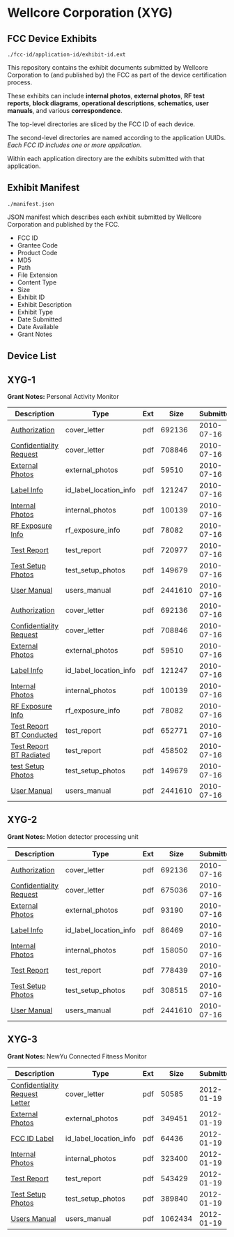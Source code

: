 # Wellcore Corporation (XYG)
## FCC Device Exhibits

```
./fcc-id/application-id/exhibit-id.ext
```

This repository contains the exhibit documents submitted by Wellcore Corporation to (and published by) the FCC as part of the device certification process.

These exhibits can include **internal photos**, **external photos**, **RF test reports**, **block diagrams**, **operational descriptions**, **schematics**, **user manuals**, and various **correspondence**.

The top-level directories are sliced by the FCC ID of each device.

The second-level directories are named according to the application UUIDs. *Each FCC ID includes one or more application.*

Within each application directory are the exhibits submitted with that application. 

## Exhibit Manifest

```
./manifest.json
```

JSON manifest which describes each exhibit submitted by Wellcore Corporation and published by the FCC.

- FCC ID
- Grantee Code
- Product Code
- MD5
- Path
- File Extension
- Content Type
- Size
- Exhibit ID
- Exhibit Description
- Exhibit Type
- Date Submitted
- Date Available
- Grant Notes

## Device List
## XYG-1
**Grant Notes:** Personal Activity Monitor

| Description | Type | Ext | Size | Submitted | Available |
| ----------- | ---- | --- | ---- | --------- | --------- |
| [Authorization](XYG-1/e3eeb785956136551e1790b3affc7407/1312289.pdf) | cover_letter | pdf | 692136 | 2010-07-16 | 2010-07-16 |
| [Confidentiality Request](XYG-1/e3eeb785956136551e1790b3affc7407/1312292.pdf) | cover_letter | pdf | 708846 | 2010-07-16 | 2010-07-16 |
| [External Photos](XYG-1/e3eeb785956136551e1790b3affc7407/1312293.pdf) | external_photos | pdf | 59510 | 2010-07-16 | 2010-07-16 |
| [Label Info](XYG-1/e3eeb785956136551e1790b3affc7407/1312295.pdf) | id_label_location_info | pdf | 121247 | 2010-07-16 | 2010-07-16 |
| [Internal Photos](XYG-1/e3eeb785956136551e1790b3affc7407/1312294.pdf) | internal_photos | pdf | 100139 | 2010-07-16 | 2010-07-16 |
| [RF Exposure Info](XYG-1/e3eeb785956136551e1790b3affc7407/1312297.pdf) | rf_exposure_info | pdf | 78082 | 2010-07-16 | 2010-07-16 |
| [Test Report](XYG-1/e3eeb785956136551e1790b3affc7407/1312313.pdf) | test_report | pdf | 720977 | 2010-07-16 | 2010-07-16 |
| [Test Setup Photos](XYG-1/e3eeb785956136551e1790b3affc7407/1312302.pdf) | test_setup_photos | pdf | 149679 | 2010-07-16 | 2010-07-16 |
| [User Manual](XYG-1/e3eeb785956136551e1790b3affc7407/1312303.pdf) | users_manual | pdf | 2441610 | 2010-07-16 | 2010-07-16 |
| [Authorization](XYG-1/b5182d200e6f854f30f02c09d8ba9257/1312289.pdf) | cover_letter | pdf | 692136 | 2010-07-16 | 2010-07-16 |
| [Confidentiality Request](XYG-1/b5182d200e6f854f30f02c09d8ba9257/1312292.pdf) | cover_letter | pdf | 708846 | 2010-07-16 | 2010-07-16 |
| [External Photos](XYG-1/b5182d200e6f854f30f02c09d8ba9257/1312293.pdf) | external_photos | pdf | 59510 | 2010-07-16 | 2010-07-16 |
| [Label Info](XYG-1/b5182d200e6f854f30f02c09d8ba9257/1312295.pdf) | id_label_location_info | pdf | 121247 | 2010-07-16 | 2010-07-16 |
| [Internal Photos](XYG-1/b5182d200e6f854f30f02c09d8ba9257/1312294.pdf) | internal_photos | pdf | 100139 | 2010-07-16 | 2010-07-16 |
| [RF Exposure Info](XYG-1/b5182d200e6f854f30f02c09d8ba9257/1312297.pdf) | rf_exposure_info | pdf | 78082 | 2010-07-16 | 2010-07-16 |
| [Test Report BT Conducted](XYG-1/b5182d200e6f854f30f02c09d8ba9257/1312300.pdf) | test_report | pdf | 652771 | 2010-07-16 | 2010-07-16 |
| [Test Report BT Radiated](XYG-1/b5182d200e6f854f30f02c09d8ba9257/1312301.pdf) | test_report | pdf | 458502 | 2010-07-16 | 2010-07-16 |
| [test Setup Photos](XYG-1/b5182d200e6f854f30f02c09d8ba9257/1312302.pdf) | test_setup_photos | pdf | 149679 | 2010-07-16 | 2010-07-16 |
| [User Manual](XYG-1/b5182d200e6f854f30f02c09d8ba9257/1312303.pdf) | users_manual | pdf | 2441610 | 2010-07-16 | 2010-07-16 |
## XYG-2
**Grant Notes:** Motion detector processing unit

| Description | Type | Ext | Size | Submitted | Available |
| ----------- | ---- | --- | ---- | --------- | --------- |
| [Authorization](XYG-2/fa3ac6a18a1a8f51a0b0ca633546d07d/1312289.pdf) | cover_letter | pdf | 692136 | 2010-07-16 | 2010-07-16 |
| [Confidentiality Request](XYG-2/fa3ac6a18a1a8f51a0b0ca633546d07d/1312331.pdf) | cover_letter | pdf | 675036 | 2010-07-16 | 2010-07-16 |
| [External Photos](XYG-2/fa3ac6a18a1a8f51a0b0ca633546d07d/1312332.pdf) | external_photos | pdf | 93190 | 2010-07-16 | 2010-07-16 |
| [Label Info](XYG-2/fa3ac6a18a1a8f51a0b0ca633546d07d/1312334.pdf) | id_label_location_info | pdf | 86469 | 2010-07-16 | 2010-07-16 |
| [Internal Photos](XYG-2/fa3ac6a18a1a8f51a0b0ca633546d07d/1312333.pdf) | internal_photos | pdf | 158050 | 2010-07-16 | 2010-07-16 |
| [Test Report](XYG-2/fa3ac6a18a1a8f51a0b0ca633546d07d/1312338.pdf) | test_report | pdf | 778439 | 2010-07-16 | 2010-07-16 |
| [Test Setup Photos](XYG-2/fa3ac6a18a1a8f51a0b0ca633546d07d/1312339.pdf) | test_setup_photos | pdf | 308515 | 2010-07-16 | 2010-07-16 |
| [User Manual](XYG-2/fa3ac6a18a1a8f51a0b0ca633546d07d/1312303.pdf) | users_manual | pdf | 2441610 | 2010-07-16 | 2010-07-16 |
## XYG-3
**Grant Notes:** NewYu Connected Fitness Monitor

| Description | Type | Ext | Size | Submitted | Available |
| ----------- | ---- | --- | ---- | --------- | --------- |
| [Confidentiality Request Letter](XYG-3/d91a432ad5150857c3f7e64f26fa5cc8/1624391.pdf) | cover_letter | pdf | 50585 | 2012-01-19 | 2012-01-19 |
| [External Photos](XYG-3/d91a432ad5150857c3f7e64f26fa5cc8/1624393.pdf) | external_photos | pdf | 349451 | 2012-01-19 | 2012-01-19 |
| [FCC ID Label](XYG-3/d91a432ad5150857c3f7e64f26fa5cc8/1624394.pdf) | id_label_location_info | pdf | 64436 | 2012-01-19 | 2012-01-19 |
| [Internal Photos](XYG-3/d91a432ad5150857c3f7e64f26fa5cc8/1624395.pdf) | internal_photos | pdf | 323400 | 2012-01-19 | 2012-01-19 |
| [Test Report](XYG-3/d91a432ad5150857c3f7e64f26fa5cc8/1624398.pdf) | test_report | pdf | 543429 | 2012-01-19 | 2012-01-19 |
| [Test Setup Photos](XYG-3/d91a432ad5150857c3f7e64f26fa5cc8/1624399.pdf) | test_setup_photos | pdf | 389840 | 2012-01-19 | 2012-01-19 |
| [Users Manual](XYG-3/d91a432ad5150857c3f7e64f26fa5cc8/1624400.pdf) | users_manual | pdf | 1062434 | 2012-01-19 | 2012-01-19 |
